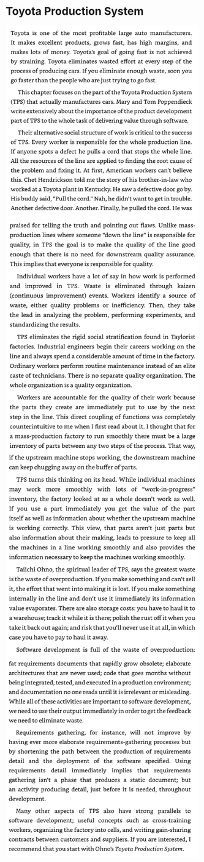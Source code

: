 # Toyota Production System

![](../../imgs/toyota/page-1.png)
![](../../imgs/toyota/page-2.png)
![](../../imgs/toyota/page-3.png)
![](../../imgs/toyota/page-4.png)
